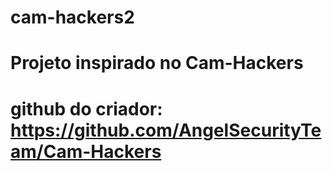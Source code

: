 # cam-hackers2

# Projeto inspirado no Cam-Hackers 

# github do criador: https://github.com/AngelSecurityTeam/Cam-Hackers
